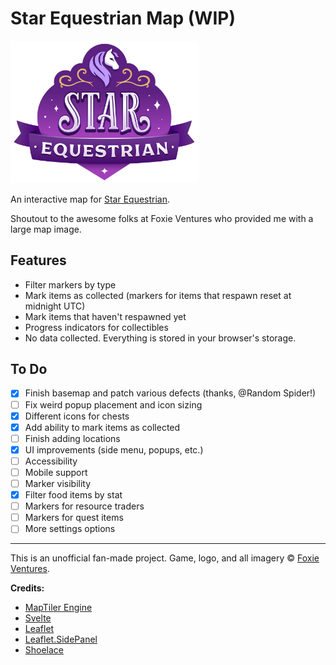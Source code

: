 # Star Equestrian Map (WIP)

<img src="assets/StarEquestrianLogo_Color.png" alt="Star Equestrian game logo" width="300" />

An interactive map for [Star Equestrian](https://www.foxieventures.com/star-equestrian/).

Shoutout to the awesome folks at Foxie Ventures who provided me with a large map image.

## Features

- Filter markers by type
- Mark items as collected (markers for items that respawn reset at midnight UTC)
- Mark items that haven't respawned yet
- Progress indicators for collectibles
- No data collected. Everything is stored in your browser's storage.

## To Do

- [x] Finish basemap and patch various defects (thanks, @Random Spider!)
- [ ] Fix weird popup placement and icon sizing
- [x] Different icons for chests
- [x] Add ability to mark items as collected
- [ ] Finish adding locations
- [x] UI improvements (side menu, popups, etc.)
- [ ] Accessibility
- [ ] Mobile support
- [ ] Marker visibility
- [x] Filter food items by stat
- [ ] Markers for resource traders
- [ ] Markers for quest items
- [ ] More settings options

---

This is an unofficial fan-made project. Game, logo, and all imagery &copy; [Foxie Ventures](https://www.foxieventures.com).

**Credits:**

- [MapTiler Engine](https://www.maptiler.com/engine/)
- [Svelte](https://svelte.dev)
- [Leaflet](https://leafletjs.com)
- [Leaflet.SidePanel](https://github.com/maxwell-ilai/Leaflet.SidePanel)
- [Shoelace](https://shoelace.style)
